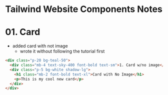 # Tailwind Website Components Notes

# 01. Card
- added card with not image
  - wrote it without following the tutorial first
``` HTML
<div class="p-20 bg-teal-50">
  <div class="mb-4 text-sky-400 font-bold text-sm">1. Card w/no image</div>
  <div class="p-5 bg-white shadow-lg">
    <h1 class="mb-2 font-bold text-xl">Card with No Image</h1>
    <p>This is my cool new card</p>
  </div>
</div>
```